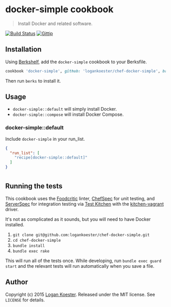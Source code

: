 # docker-simple cookbook
> Install Docker and related software.

[![Build Status](http://ci.ldk.io/logankoester/chef-docker-simple/badge)](http://ci.ldk.io/logankoester/chef-docker-simple/)
[![Gittip](http://img.shields.io/gittip/logankoester.png)](https://www.gittip.com/logankoester/)

## Installation

Using [Berkshelf](http://berkshelf.com/), add the `docker-simple` cookbook to your Berksfile.

```ruby
cookbook 'docker-simple', github: 'logankoester/chef-docker-simple', branch: 'master'
```
Then run `berks` to install it.

## Usage

* `docker-simple::default` will simply install Docker.
* `docker-simple::compose` will install Docker Compose.

### docker-simple::default

Include `docker-simple` in your run_list.

```json
{
  "run_list": [
    "recipe[docker-simple::default]"
  ]
}
```
#
## Running the tests

This cookbook uses the [Foodcritic](http://www.foodcritic.io/) linter, [ChefSpec](http://sethvargo.github.io/chefspec/) for unit testing, and [ServerSpec](http://serverspec.org/) for integration testing via [Test Kitchen](http://kitchen.ci/) with the [kitchen-vagrant](https://github.com/test-kitchen/kitchen-vagrant) driver.

It's not as complicated as it sounds, but you will need to have Docker installed.

1. `git clone git@github.com:logankoester/chef-docker-simple.git`
2. `cd chef-docker-simple`
3. `bundle install`
4. `bundle exec rake`

This will run all of the tests once. While developing, run `bundle exec guard start` and the relevant tests will run automatically when you save a file.

## Author

Copyright (c) 2015 [Logan Koester](http://logankoester.com). Released under the MIT license. See `LICENSE` for details.

